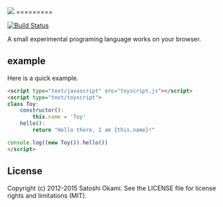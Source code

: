 <img src='https://cloud.githubusercontent.com/assets/678921/6637655/67d68d6e-c9c0-11e4-8569-f687fe67d9f8.png'>
=========

[![Build Status](https://travis-ci.org/after12am/toyscript.svg?branch=master)](https://travis-ci.org/after12am/toyscript)

A small experimental programing language works on your browser.


## example

Here is a quick example.

```html
<script type="text/javascript" src="toyscript.js"></script>
<script type="text/toyscript">
class Toy:
    constructor():
        this.name = 'Toy'
    hello():
        return "Hello there, I am {this.name}!"

console.log((new Toy()).hello())
</script>
```

## License

Copyright (c) 2012-2015 Satoshi Okami. See the LICENSE file for license rights and limitations (MIT).
